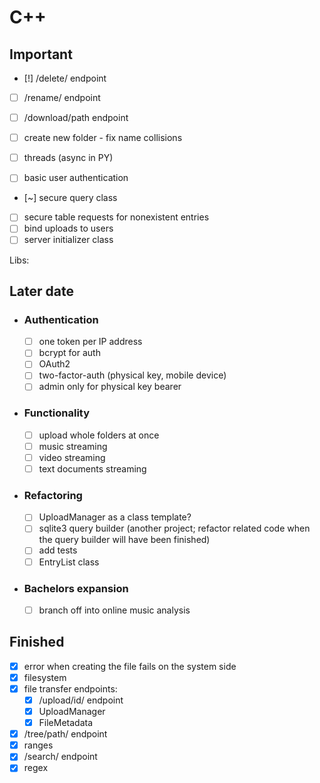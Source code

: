 # C++

## Important

- [!] /delete/<path> endpoint
- [ ] /rename/<path> endpoint
- [ ] /download/path endpoint
- [ ] create new folder - fix name collisions
- [ ] threads (async in PY)

- [ ] basic user authentication
- [~] secure query class
- [ ] secure table requests for nonexistent entries
- [ ] bind uploads to users
- [ ] server initializer class

Libs:

## Later date
- ### Authentication
	- [ ] one token per IP address
	- [ ] bcrypt for auth
	- [ ] OAuth2
	- [ ] two-factor-auth (physical key, mobile device)
	- [ ] admin only for physical key bearer

- ### Functionality
	- [ ] upload whole folders at once
	- [ ] music streaming
	- [ ] video streaming
	- [ ] text documents streaming

- ### Refactoring
	- [ ] UploadManager as a class template?
	- [ ] sqlite3 query builder (another project; refactor related code when the query builder will have been finished)
	- [ ] add tests
	- [ ] EntryList class

- ### Bachelors expansion
	- [ ] branch off into online music analysis

## Finished

- [x] error when creating the file fails on the system side
- [x] filesystem
- [x] file transfer endpoints:
	- [x] /upload/id/ endpoint
	- [x] UploadManager
	- [x] FileMetadata
- [x] /tree/path/ endpoint
- [x] ranges
- [x] /search/ endpoint
- [x] regex